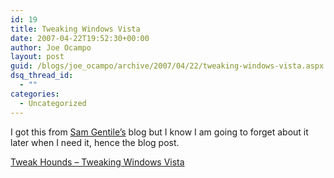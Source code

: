 ```yaml
---
id: 19
title: Tweaking Windows Vista
date: 2007-04-22T19:52:30+00:00
author: Joe Ocampo
layout: post
guid: /blogs/joe_ocampo/archive/2007/04/22/tweaking-windows-vista.aspx
dsq_thread_id:
  - ""
categories:
  - Uncategorized
---
```

I got this from [Sam Gentile&#8217;s](http://codebetter.com/blogs/sam.gentile/archive/2007/04/15/Wanted_3A00_-A-Windows-Edition-for-Non-Idiots.aspx) blog but I know I am going to forget about it later when I need it, hence the blog post.

<a href="http://www.tweakhound.com/vista/tweakguide/index.htm" target="_blank">Tweak Hounds &#8211; Tweaking Windows Vista</a>